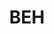 ---
layout: prefab
title: BEH
data_file: BEH
parent: Prefabs
nav_exclude: true
search_exclude: false
---